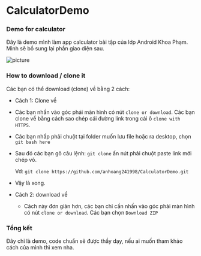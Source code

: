 # CalculatorDemo
### Demo for calculator

Đây là demo mình làm app calculator bài tập của lớp Android Khoa Phạm. Mình sẽ bổ sung lại phần giao diện sau. 

![picture](https://media.giphy.com/media/ZdxA0kz8E5ExC5AalI/giphy.gif)

### How to download / clone it

Các bạn có thể download (clone) về bằng 2 cách:

-   Cách 1: Clone về
   -   Các bạn nhấn vào góc phải màn hình có nút `clone or download`. Các bạn clone về bằng cách sao chép cái đường link trong cái ô `clone with HTTPS`.
   
   -    Các bạn nhấp phải chuột tại folder muốn lưu file hoặc ra desktop, chọn `git bash here`
   
   -    Sau đó các bạn gõ câu lệnh: `git clone` ấn nút phải chuột paste link mới chép vô.
   
        Vd: `git clone https://github.com/anhoang241998/CalculatorDemo.git`
        
   - Vậy là xong.
   
- Cách 2: download về
  
   - Cách này đơn giản hơn, các bạn chỉ cần nhấn vào góc phải màn hình có nút `clone or download`. Các bạn chọn `Download ZIP`
   
### Tổng kết

Đây chỉ là demo, code chuẩn sẽ được thầy dạy, nếu ai muốn tham khảo cách của mình thì xem nha.

  ​     

